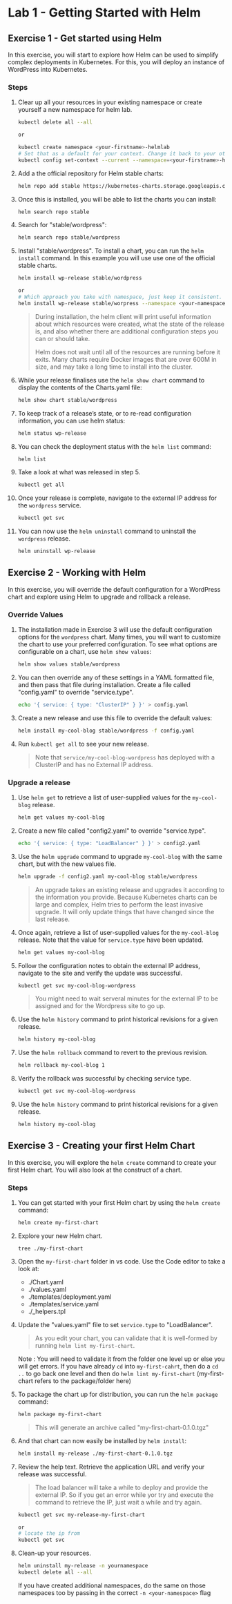 # Lab 1 - Getting Started with Helm

## Exercise 1 - Get started using Helm
In this exercise, you will start to explore how Helm can be used to simplify complex deployments in Kubernetes. For this, you will deploy an instance of WordPress into Kubernetes.

### Steps

1. Clear up all your resources in your existing namespace or create yourself a new namespace for helm lab.

    ```bash
    kubectl delete all --all

    or 

    kubectl create namespace <your-firstname>-helmlab
    # Set that as a default for your context. Change it back to your other one as needed or pass the `-n flag` when executing commands
    kubectl config set-context --current --namespace=<your-firstname>-helmlab
    ```

2. Add a the official repository for Helm stable charts:

    ```bash
    helm repo add stable https://kubernetes-charts.storage.googleapis.com/
    ```

3. Once this is installed, you will be able to list the charts you can install:

    ```bash
    helm search repo stable
    ```

4. Search for "stable/wordpress":

    ```bash
    helm search repo stable/wordpress
    ```

5. Install "stable/wordpress". To install a chart, you can run the ```helm install``` command. In this example you will use use one of the official stable charts.

    ```bash
    helm install wp-release stable/wordpress 

    or 
    # Which approach you take with namespace, just keep it consistent.
    helm install wp-release stable/worpress --namespace <your-namespace-for-helm>
    ```

    > During installation, the helm client will print useful information about which resources were created, what the state of the release is, and also whether there are additional configuration steps you can or should take.
    >
    >Helm does not wait until all of the resources are running before it exits. Many charts require Docker images that are over 600M in size, and may take a long time to install into the cluster.

6. While your release finalises use the ```helm show chart``` command to display the contents of the Charts.yaml file:

    ```bash
    helm show chart stable/wordpress
    ```

7. To keep track of a release’s state, or to re-read configuration information, you can use helm status:

    ```bash
    helm status wp-release 
    ```

8. You can check the deployment status with the ```helm list``` command:

    ```bash
    helm list 
    ```

9. Take a look at what was released in step 5.

    ```bash
    kubectl get all 
    ```

7. Once your release is complete, navigate to the external IP address for the ```wordpress``` service.
    
    ```bash
    kubectl get svc 
    ```

8. You can now use the ```helm uninstall``` command to uninstall the ```wordpress``` release.

    ```bash
    helm uninstall wp-release 
    ```

## Exercise 2 - Working with Helm
In this exercise, you will override the default configuration for a WordPress chart and explore using Helm to upgrade and rollback a release.

### Override Values

1. The installation made in Exercise 3 will use the default configuration options for the ```wordpress``` chart. Many times, you will want to customize the chart to use your preferred configuration. To see what options are configurable on a chart, use ```helm show values```:

    ```bash
    helm show values stable/wordpress
    ```

2. You can then override any of these settings in a YAML formatted file, and then pass that file during installation. Create a file called "config.yaml" to override "service.type". 

    ```bash
    echo '{ service: { type: "ClusterIP" } }' > config.yaml
    ```

3. Create a new release and use this file to override the default values:

    ```bash
    helm install my-cool-blog stable/wordpress -f config.yaml 
    ```

4. Run ```kubectl get all``` to see your new release.

    > Note that ```service/my-cool-blog-wordpress``` has deployed with a ClusterIP and has no External IP address.

### Upgrade a release

1. Use ```helm get``` to retrieve a list of user-supplied values for the ```my-cool-blog``` release.

    ```bash
    helm get values my-cool-blog
    ```

2. Create a new file called "config2.yaml" to override "service.type". 

    ```bash
    echo '{ service: { type: "LoadBalancer" } }' > config2.yaml
    ```

3. Use the ```helm upgrade``` command to upgrade ```my-cool-blog``` with the same chart, but with the new values file.

    ```bash
    helm upgrade -f config2.yaml my-cool-blog stable/wordpress 
    ```

    > An upgrade takes an existing release and upgrades it according to the information you provide. Because Kubernetes charts can be large and complex, Helm tries to perform the least invasive upgrade. It will only update things that have changed since the last release.

4. Once again, retrieve a list of user-supplied values for the ```my-cool-blog``` release. Note that the value for ```service.type``` have been updated.

    ```bash
    helm get values my-cool-blog 
    ```

5. Follow the configuration notes to obtain the external IP address, navigate to the site and verify the update was successful.

    ```bash
    kubectl get svc my-cool-blog-wordpress 
    ```

    > You might need to wait serveral minutes for the external IP to be assigned and for the Wordpress site to go up.

6. Use the ```helm history``` command to print historical revisions for a given release.

    ```bash
    helm history my-cool-blog 
    ```

7. Use the ```helm rollback``` command to revert to the previous revision.

    ```bash
    helm rollback my-cool-blog 1 
    ```

7. Verify the rollback was successful by checking service type.

    ```bash
    kubectl get svc my-cool-blog-wordpress
    ```

9. Use the ```helm history``` command to print historical revisions for a given release.

    ```bash
    helm history my-cool-blog 
    ```

## Exercise 3 - Creating your first Helm Chart
In this exercise, you will explore the ```helm create``` command to create your first Helm chart. You will also look at the construct of a chart.

### Steps

1. You can get started with your first Helm chart by using the ```helm create``` command:

    ```bash
    helm create my-first-chart
    ```

2. Explore your new Helm chart.

    ```    
    tree ./my-first-chart
    ```

3. Open the `my-first-chart` folder in vs code. Use the Code editor to take a look at:

    * ./Chart.yaml
    * ./values.yaml
    * ./templates/deployment.yaml
    * ./templates/service.yaml
    * ./_helpers.tpl

4. Update the "values.yaml" file to set ```service.type``` to "LoadBalancer".

    > As you edit your chart, you can validate that it is well-formed by running ```helm lint my-first-chart```. 
    
    Note : You will need to validate it from the folder one level up or else you will get errors. 
    If you have already `cd` into `my-first-cahrt`, then do a `cd ..` to go back one level and then do `helm lint my-first-chart` (my-first-chart refers to the package/folder here)

4. To package the chart up for distribution, you can run the ```helm package``` command:

    ```bash
    helm package my-first-chart
    ```

    > This will generate an archive called "my-first-chart-0.1.0.tgz"

5. And that chart can now easily be installed by ```helm install```:

    ```bash
    helm install my-release ./my-first-chart-0.1.0.tgz 
    ```

6. Review the help text. Retrieve the application URL and verify your release was successful.
    > The load balancer will take a while to deploy and provide the external IP. So if you get an error while yor try and execute the command to retrieve the IP, just wait a while and try again.

    ```bash
    kubectl get svc my-release-my-first-chart

    or 
    # locate the ip from    
    kubectl get svc

7. Clean-up your resources.

    ```bash
    helm uninstall my-release -n yournamespace
    kubectl delete all --all    
    ```

    If you have created additional namespaces, do the same on those namespaces too by passing in the correct `-n <your-namespace>` flag
